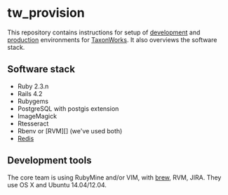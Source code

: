 tw_provision
============

This repository contains instructions for setup of [development](development/README.md) and [production](production/README.md) environments for [TaxonWorks][1].  It also overviews the software stack.

Software stack
--------------

* Ruby 2.3.n
* Rails 4.2 
* Rubygems
* PostgreSQL with postgis extension
* ImageMagick
* Rtesseract
* Rbenv or [RVM][] (we've used both)
* [Redis][4]

Development tools
-----------------

The core team is using RubyMine and/or VIM, with [brew][3], RVM, JIRA.  They use OS X and Ubuntu 14.04/12.04.

[1]: https://github.com/SpeciesFileGroup/taxonworks
[2]: http://rvm.io
[3]: http://brew.sh/
[4]: http://redis.io/

